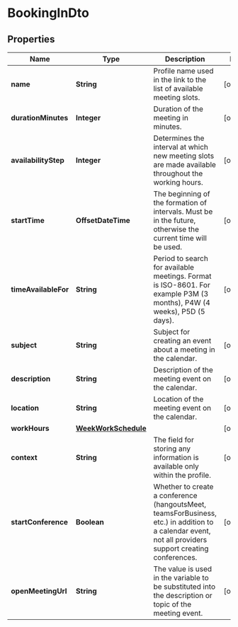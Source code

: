 

# BookingInDto


## Properties

| Name | Type | Description | Notes |
|------------ | ------------- | ------------- | -------------|
|**name** | **String** | Profile name used in the link to the list of available meeting slots. |  [optional] |
|**durationMinutes** | **Integer** | Duration of the meeting in minutes. |  [optional] |
|**availabilityStep** | **Integer** | Determines the interval at which new meeting slots are made available throughout the working hours. |  [optional] |
|**startTime** | **OffsetDateTime** | The beginning of the formation of intervals. Must be in the future, otherwise the current time will be used. |  [optional] |
|**timeAvailableFor** | **String** | Period to search for available meetings. Format is ISO-8601. For example P3M (3 months), P4W (4 weeks), P5D (5 days). |  [optional] |
|**subject** | **String** | Subject for creating an event about a meeting in the calendar. |  [optional] |
|**description** | **String** | Description of the meeting event on the calendar. |  [optional] |
|**location** | **String** | Location of the meeting event on the calendar. |  [optional] |
|**workHours** | [**WeekWorkSchedule**](WeekWorkSchedule.md) |  |  [optional] |
|**context** | **String** | The field for storing any information is available only within the profile. |  [optional] |
|**startConference** | **Boolean** | Whether to create a conference (hangoutsMeet, teamsForBusiness, etc.) in addition to a calendar event, not all providers support creating conferences. |  [optional] |
|**openMeetingUrl** | **String** | The value is used in the variable to be substituted into the description or topic of the meeting event. |  [optional] |



